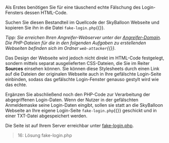 Als Erstes benötigen Sie für eine täuschend echte Fälschung des Login-Fensters dessen HTML-Code.

Suchen Sie diesen Bestandteil im Quellcode der SkyBalloon Webseite und kopieren Sie ihn in die Datei `fake-login.php`{{}}.

*Tipp: Sie erreichen Ihren Angreifer-Webserver unter der [Angreifer-Domain]({{TRAFFIC_HOST1_82}}). 
Die PHP-Dateien für die in den folgenden Aufgaben zu erstellenden Webseiten befinden sich im Ordner `web-attacker`{{}}.*

Das Design der Webseite wird jedoch nicht direkt im HTML-Code festgelegt, sondern mittels separat ausgelieferten CSS-Dateien, die Sie im Reiter **Sources** einsehen können.
Sie können diese Stylesheets durch einen Link auf die Dateien der originalen Webseite auch in Ihre gefälschte Login-Seite einbinden, sodass das gefälschte Login-Fenster genauso gestylt wird wie das echte.

Ergänzen Sie abschließend noch den PHP-Code zur Verarbeitung der abgegriffenen Login-Daten.
Wenn der Nutzer in der gefälschten Anmeldemaske seine Login-Daten eingibt, sollen sie statt an die SkyBalloon Webseite an Ihre eigene Login-Seite `fake-login.php`{{}} geschickt und in einer TXT-Datei abgespeichert werden.

Die Seite ist auf Ihrem Server erreichbar unter [fake-login.php]({{TRAFFIC_HOST1_82}}/fake-login.php).

>16: Lösung fake-login.php
